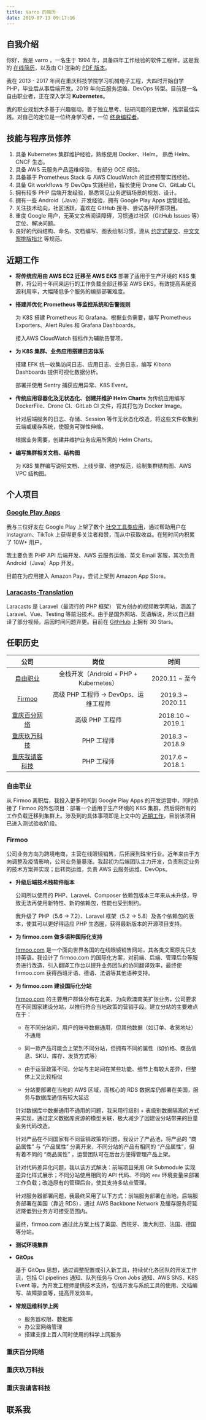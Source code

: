 ```yaml
---
title: Varro 的简历
date: 2019-07-13 09:17:16
---
```


## 自我介绍

你好，我是 varro ，一名生于 1994 年，具备四年工作经验的软件工程师。这是我的 [在线简历](https://varroreve.com/resume)，以及由 CI 渲染的 [PDF 版本]()。

我在 2013 - 2017 年间在重庆科技学院学习机械电子工程，大四时开始自学 PHP，毕业后从事后端开发。2019 年向云服务运维、DevOps 转型。目前是一名自由职业者，正在深入学习 **Kubernetes**。

我的职业规划大多基于兴趣驱动，善于独立思考、钻研问题的更优解，推崇最佳实践。对自己的定位是一位终身学习者，一位 [终身编程者](https://learnku.com/lifecoder/t/29391)。

## 技能与程序员修养

1. 具备 Kubernetes 集群维护经验，熟练使用 Docker、Helm， 熟悉 Helm、CNCF 生态。
2. 具备 AWS 云服务产品运维经验， 有部分 GCE 经验。
3. 具备基于 Prometheus Stack 与 AWS CloudWatch 的监控预警实践经验。
4. 具备 Git workflows 与 DevOps 实践经验，擅长使用 Drone CI、GitLab CI。
5. 拥有较多 PHP 后端开发经验，熟悉常见业务逻辑场景的规划、设计。
6. 拥有一些 Android（Java）开发经验，拥有 Google Play Apps 运营经验。
7. 关注技术动向，社区活跃，喜欢在 GitHub 搜寻、尝试各种开源项目。
8. 重度 Google 用户，无英文文档阅读障碍，习惯通过社区（GitHub Issues 等）定位、解决问题。
9. 良好的代码结构、命名、文档编写、图表绘制习惯，遵从 [约定式提交](https://www.conventionalcommits.org/zh-hans/v1.0.0-beta.4/)、[中文文案排版指北](https://github.com/sparanoid/chinese-copywriting-guidelines) 等规范。

##  <a name="近期工作">近期工作</a>

- **将传统应用由 AWS EC2 迁移至 AWS EKS**
  部署了适用于生产环境的 K8S 集群，将公司十年间来运行的工作负载全部迁移至 AWS EKS。有效提高系统资源利用率，大幅降低多个服务的编排部署难度。

- **搭建并优化 Prometheus 等监控系统和告警规则**

  为 K8S 搭建 Prometheus 和 Grafana。根据业务需要，编写 Prometheus Exporters、Alert Rules 和 Grafana Dashboards。

  接入AWS CloudWatch 指标作为辅助告警项。

- **为 K8S 集群、业务应用搭建日志体系**

  搭建 EFK 统一收集访问日志、应用日志、业务日志，编写 Kibana Dashboards 提供可视化数据分析。

  部署并使用 Sentry 捕获应用异常、K8S Event。

- **传统应用容器化及无状态化、创建并维护 Helm Charts**
  为传统应用编写 DockerFile、Drone CI、GitLab CI 文件，将其打包为 Docker Image。

  针对后端服务的日志、存储、Session 等作无状态化改造，将这些文件收集到云端或缓存系统，使服务可弹性伸缩。

  根据业务需要，创建并维护业务应用所需的 Helm Charts。

- **编写集群相关文档、结构图**

  为 K8S 集群编写说明文档、上线步骤、维护规范，绘制集群结构图、AWS VPC 结构图。


## 个人项目

### [Google Play Apps](https://play.google.com/store/apps/details?id=com.pictext.followersedit)

我与三位好友在 Google Play 上架了数个 [社交工具类应用](https://play.google.com/store/apps/details?id=com.pictext.followersedit)，通过帮助用户在 Instagram、TikTok 上获得更多关注者和赞，而从中获取收益。在短时间内积累了 10W+ 用户。

我主要负责 PHP API 后端开发、AWS 云服务运维、英文 Email 客服，其次负责 Android（Java）App 开发。

目前在为应用接入 Amazon Pay，尝试上架到 Amazon App Store。

### [Laracasts-Translation](https://github.com/VarroReve/laracasts-translation)

Laracasts 是 Laravel（最流行的 PHP 框架） 官方创办的视频教学网站，涵盖了 Laravel、Vue、Testing 等前沿技术。由于是国外网站、英语解说，所以自己翻译了部分视频，后因时间问题弃更。目前在 [GithHub](https://github.com/VarroReve/laracasts-translation) 上拥有 30 Stars。

## 任职历史

|      公司      |                 岗位                  |       时间       |
| :------------: | :-----------------------------------: | :--------------: |
|   [自由职业](#自由职业)   | 全栈开发（Android + PHP + Kubernetes） |  2020.11 ~ 至今  |
|    [Firmoo](#Firmoo)        | 高级 PHP 工程师 -> DevOps、运维工程师 | 2019.3 ~ 2020.11 |
|  [重庆百分网络](#重庆百分网络)   |            高级 PHP 工程师            | 2018.10 ~ 2019.1 |
|  [重庆玖万科技](#重庆玖万科技)   |              PHP 工程师               | 2018.3 ~ 2018.9  |
| [重庆我请客科技](#重庆我请客科技)   |              PHP 工程师               | 2017.6 ~ 2018.1  |

### <a name="自由职业">自由职业</a>

从 Firmoo 离职后，我投入更多时间到 Google Play Apps 的开发运营中，同时承接了 Firmoo 的外包项目：部署一个适用于生产环境的 K8S 集群，然后将所有的工作负载迁移到集群上。涉及到的具体事项即是上文中的 [近期工作](#近期工作)，目前该项目已进入测试验收阶段。

### <a name="Firmoo">Firmoo</a>

公司业务方向为跨境电商，主营在线眼镜销售，后拓展到珠宝行业。近年来由于方向调整及疫情影响，公司业务量暴涨。我起初为后端团队主力开发，负责制定业务的技术方案并实现；后转岗运维，负责 AWS 云服务运维、DevOps。

- **升级后端技术栈软件版本**

  公司所以使用的 PHP、Laravel、Composer 依赖包版本三年来从未升级，导致无法再使用新特性、新的依赖包，性能也受到制约。

  我升级了 PHP（5.6 -> 7.2）、Laravel 框架（5.2 -> 5.8）及各个依赖包的版本，使其可以更好得适应 PHP 生态圈，获得最新版本的开源项目支持。

- **为 firmoo.com 做多语种国际化支持**

  [firmoo.com](http://firmoo.com/) 是一个面向世界各国的在线眼镜销售网站，其各类文案原先只支持英语。我设计了 firmoo.com 的国际化方案，对前端、后端、管理后台等服务进行改造，引入翻译工作台以提升业务团队的协同翻译效率，最终使 firmoo.com 获得西班牙语、德语、法语等其他语种支持。

- **为 firmoo.com 建设国际化分站**

  [firmoo.com](http://firmoo.com/) 的主要用户群体分布在北美，为向欧澳南美扩张业务，公司要求在不同国家建设分站，以推行符合当地政策的营销手段。建立分站的主要难点在于：

  - 在不同分站间，用户的账号数据通用，但其他数据（如订单、收货地址）不通用

  - 同一款产品可能会上架到不同分站，但拥有不同的属性（如价格、商品信息、SKU、库存、发货方式等）

  - 由于运营政策不同，分站与主站间在某些功能、细节上有较大差异，但整体上又比较相似

  - 分站要部署在当地的 AWS 区域，而核心的 RDS 数据库仍部署在美国，服务与数据库通信有较大延迟

  针对数据库中数据通用不通用的问题，我采用行级别 + 表级别数据隔离的方式来实现，通过定义数据库资源的模型关联，极大减少了因建设分站带来的巨量业务代码改造。

  针对产品在不同国家有不同营销政策的问题，我设计了产品池，将产品的 “商品属性” 与 “产品属性” 分离开来，不同分站的产品有相同的 “产品属性”，但有着不同的 “商品属性” ，运营团队可在后台方便得管理产品上架。

  针对代码差异化问题，我以该方式解决：前端项目采用 Git Submodule 实现差异化样式展示；不同分站使用相同的 API 代码、不同的 `env` 环境变量来部署工作负载；改造原有的管理后台，使其支持多站点管理。

  针对服务器部署问题，我最终采用了以下方式：前端服务部署在当地，后端服务部署在美国（靠近 RDS），通过 AWS Backbone Network 及缓存服务将延迟降低到业务方可接受范围内。

  最终，firmoo.com 通过此方案上线了英国、西班牙、澳大利亚、法国、德国等分站。

- **测试环境集群**

- **GitOps**

  基于 GitOps 思想，通过调整配置或引入新工具，持续优化各团队的开发工作流，包括 CI pipelines 通知、队列任务与 Cron Jobs 通知、AWS SNS、K8S Event 等。为开发工程师提供技术支持，包括开发与系统工具的使用、文档编写、故障排查等，提高开发效率。

- **常规运维科学上网**

  - 服务器权限、数据库
  - 办公室网络管理
  - 搭建支撑上百人同时使用的科学上网服务


### <a name="重庆百分网络">重庆百分网络</a>

### <a name="重庆玖万科技">重庆玖万科技</a>

### <a name="重庆我请客科技">重庆我请客科技</a>

## 联系我
